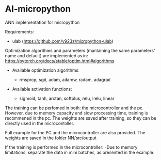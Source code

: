 # AI-micropython
ANN implementation for micropython

Requirements:
 - ulab (https://github.com/v923z/micropython-ulab)

Optimization algorithms and parameters (mantaining the same parameters' name and default) are implemented as in: 
https://pytorch.org/docs/stable/optim.html#algorithms

- Available optimization algorithms:
  - rmsprop, sgd, adam, adamw, radam, adagrad

- Available activation functions:
  - sigmoid, tanh, arctan, softplus, relu, lrelu, linear

The training can be perfomed in both: the microcontroller and the pc. However, due to memory capacity and slow processing time, training is recommened in the pc. The weights are saved after training, so they can be directly used in the microcontoller.

Full example for the PC and the microcontroller are also provided. The weights are saved in the folder NN/src/output

If the training is performed in the microcontroller:
  -Due to memory limitations, separate the data in mini batches, as presented in the example.

